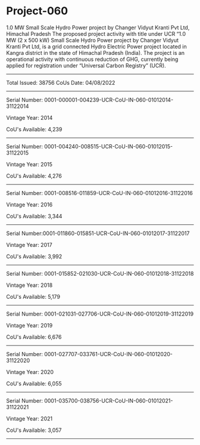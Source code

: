 # Project-060
1.0 MW Small Scale Hydro Power project by Changer Vidyut Kranti Pvt Ltd, Himachal Pradesh
The proposed project activity with title under UCR “1.0 MW (2 x 500 kW) Small Scale Hydro Power project by Changer Vidyut Kranti Pvt Ltd, is a grid connected Hydro Electric Power project located in Kangra district in the state of Himachal Pradesh (India). The project is an operational activity with continuous reduction of GHG, currently being applied for registration under “Universal Carbon Registry” (UCR).
_________________
Total Issued: 38756 CoUs
Date: 04/08/2022
___________________
Serial Number: 0001-000001-004239-UCR-CoU-IN-060-01012014-31122014

Vintage Year: 2014

CoU's Available: 4,239
____________________
Serial Number: 0001-004240-008515-UCR-CoU-IN-060-01012015-31122015

Vintage Year: 2015

CoU's Available: 4,276
_____________________
Serial Number: 0001-008516-011859-UCR-CoU-IN-060-01012016-31122016

Vintage Year: 2016

CoU's Available: 3,344
__________________
Serial Number:0001-011860-015851-UCR-CoU-IN-060-01012017-31122017

Vintage Year: 2017

CoU's Available: 3,992
_________________
Serial Number: 0001-015852-021030-UCR-CoU-IN-060-01012018-31122018

Vintage Year: 2018

CoU's Available: 5,179
___________________
Serial Number: 0001-021031-027706-UCR-CoU-IN-060-01012019-31122019

Vintage Year: 2019

CoU's Available: 6,676
_____________
Serial Number: 0001-027707-033761-UCR-CoU-IN-060-01012020-31122020

Vintage Year: 2020

CoU's Available: 6,055
______________________
Serial Number: 0001-035700-038756-UCR-CoU-IN-060-01012021-31122021

Vintage Year: 2021

CoU's Available: 3,057
____________________

